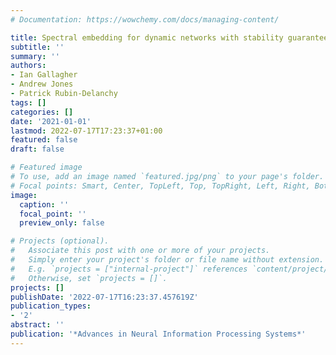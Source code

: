 ```yaml
---
# Documentation: https://wowchemy.com/docs/managing-content/

title: Spectral embedding for dynamic networks with stability guarantees
subtitle: ''
summary: ''
authors:
- Ian Gallagher
- Andrew Jones
- Patrick Rubin-Delanchy
tags: []
categories: []
date: '2021-01-01'
lastmod: 2022-07-17T17:23:37+01:00
featured: false
draft: false

# Featured image
# To use, add an image named `featured.jpg/png` to your page's folder.
# Focal points: Smart, Center, TopLeft, Top, TopRight, Left, Right, BottomLeft, Bottom, BottomRight.
image:
  caption: ''
  focal_point: ''
  preview_only: false

# Projects (optional).
#   Associate this post with one or more of your projects.
#   Simply enter your project's folder or file name without extension.
#   E.g. `projects = ["internal-project"]` references `content/project/deep-learning/index.md`.
#   Otherwise, set `projects = []`.
projects: []
publishDate: '2022-07-17T16:23:37.457619Z'
publication_types:
- '2'
abstract: ''
publication: '*Advances in Neural Information Processing Systems*'
---
```

